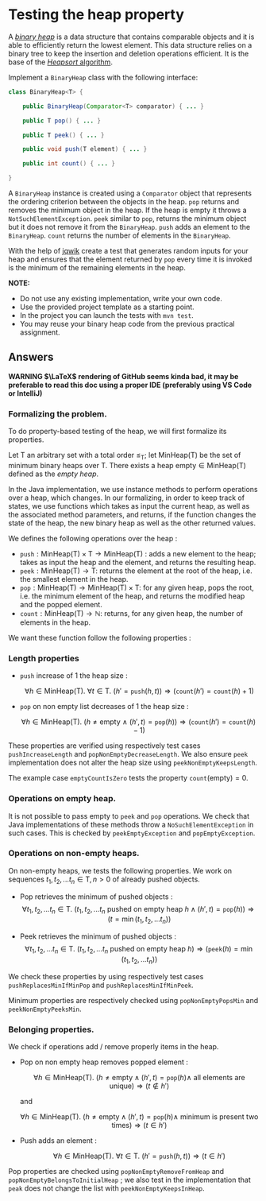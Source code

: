 # Testing the heap property

A [*binary heap*](https://en.wikipedia.org/wiki/Binary_heap) is a data structure that contains comparable objects and it is able to efficiently return the lowest element.
This data structure relies on a binary tree to keep the insertion and deletion operations efficient. It is the base of the [*Heapsort* algorithm](https://en.wikipedia.org/wiki/Heapsort).

Implement a `BinaryHeap` class with the following interface:

```java
class BinaryHeap<T> {

    public BinaryHeap(Comparator<T> comparator) { ... }

    public T pop() { ... }

    public T peek() { ... }

    public void push(T element) { ... }

    public int count() { ... }

}
```

A `BinaryHeap` instance is created using a `Comparator` object that represents the ordering criterion between the objects in the heap.
`pop` returns and removes the minimum object in the heap. If the heap is empty it throws a `NotSuchElementException`.
`peek` similar to `pop`, returns the minimum object but it does not remove it from the `BinaryHeap`.
`push` adds an element to the `BinaryHeap`.
`count` returns the number of elements in the `BinaryHeap`.

With the help of [jqwik](https://jqwik.net/) create a test that generates random inputs for your heap and ensures that the element returned by `pop` every time it is invoked is the minimum of the remaining elements in the heap.


**NOTE:** 
- Do not use any existing implementation, write your own code. 
- Use the provided project template as a starting point. 
- In the project you can launch the tests with `mvn test`.
- You may reuse your binary heap code from the previous practical assignment.

## Answers

**WARNING $\LaTeX$ rendering of GitHub seems kinda bad, it may be preferable to read this doc using a proper IDE (preferably using VS Code or IntelliJ)**

### Formalizing the problem.

To do property-based testing of the heap, we will first formalize its 
properties.

Let $\text{T}$ an arbitrary set with a total order $\leq_{\text{T}}$; let 
$\text{MinHeap(T)}$ be the set of minimum binary heaps over $\text{T}$. There
exists a heap $\text{empty} \in \text{MinHeap(T)}$ defined as the *empty heap*.

In the Java implementation, we use instance methods to perform operations over
a heap, which changes. In our formalizing, in order to keep track of states,
we use functions which takes as input the current heap, as well as the
associated method parameters, and returns, if the function changes the state
of the heap, the new binary heap as well as the other returned values.

We defines the following operations over the heap :

- $\texttt{push} : \text{MinHeap(T)} \times \text{T} \to\text{MinHeap(T)}$ : 
adds a new element to the heap; takes as input the heap and the element, and
returns the resulting heap.
- $\texttt{peek} : \text{MinHeap(T)} \to \text{T}$: returns the element
at the root of the heap, i.e. the smallest element in the heap.
- $\texttt{pop} : \text{MinHeap(T)} \to \text{MinHeap(T)} \times \text{T}$:
for any given heap, pops the root, i.e. the minimum element of the heap, and
returns the modified heap and the popped element.
- $\texttt{count} : \text{MinHeap(T)} \to \mathbb{N}$: returns, for any
given heap, the number of elements in the heap.

We want these function follow the following properties :

### Length properties

-   $\texttt{push}$ increase of 1 the heap size :

    $$\forall h \in \text{MinHeap(T)}. \ \forall t \in \text{T}. \ (h' = \texttt{push}(h, t)) \Longrightarrow (\texttt{count}(h') = \texttt{count}(h) + 1)$$

-   $\texttt{pop}$ on non empty list decreases of 1 the heap size :

    $$\forall h \in \text{MinHeap(T)}. \ (h \ne \text{empty} \ \wedge \ (h', t) = \texttt{pop}(h)) \Longrightarrow (\texttt{count}(h') = \texttt{count}(h) - 1)$$

These properties are verified using respectively test cases `pushIncreaseLength`
and `popNonEmptyDecreaseLength`. We also ensure `peek` implementation does not
alter the heap size using `peekNonEmptyKeepsLength`.

The example case `emptyCountIsZero` tests the property $\texttt{count}(\text{empty}) = 0$.

### Operations on empty heap.

It is not possible to pass $\text{empty}$ to $\texttt{peek}$ and $\texttt{pop}$
operations. We check that Java implementations of these methods 
throw a `NoSuchElementException` in such cases. This is checked by 
`peekEmptyException` and `popEmptyException`.

### Operations on non-empty heaps.

On non-empty heaps, we tests the following properties. We work on sequences
$t_1, t_2, ... t_n \in \text{T}, n > 0$ of already pushed objects.

-   Pop retrieves the minimum of pushed objects :
    $$\forall t_1, t_2, ... t_n \in \text{T}. \ \left(t_1, t_2, ... t_n \ \text{pushed on empty heap} \ h \wedge (h', t) = \texttt{pop}(h)\right) \Longrightarrow \left(t = \min\left(t_1, t_2, ... t_n\right)\right)$$

-   Peek retrieves the minimum of pushed objects :
    $$\forall t_1, t_2, ... t_n \in \text{T}. \ \left(t_1, t_2, ... t_n \ \text{pushed on empty heap} \ h\right) \Longrightarrow \left(\texttt{peek}(h) = \min\left(t_1, t_2, ... t_n\right)\right)$$

We check these properties by using respectively test cases `pushReplacesMinIfMinPop` and
`pushReplacesMinIfMinPeek`.

Minimum properties are respectively checked using `popNonEmptyPopsMin` and `peekNonEmptyPeeksMin`.

### Belonging properties.

We check if operations add / remove properly items in the heap.

-   Pop on non empty heap removes popped element :

    $$\forall h \in \text{MinHeap(T)}. \ (h \ne \text{empty} \wedge (h', t) = \texttt{pop}(h) \wedge \ \text{all elements are unique}) \Longrightarrow (t \notin h') $$

    and

    $$\forall h \in \text{MinHeap(T)}. \ (h \ne \text{empty} \wedge (h', t) = \texttt{pop}(h) \wedge \ \text{minimum is present two times}) \Longrightarrow (t \in h') $$

- Push adds an element :

    $$\forall h \in \text{MinHeap(T)}. \ \forall t \in \text{T}. \ (h' = \texttt{push}(h, t)) \Longrightarrow (t \in h')$$

Pop properties are checked using `popNonEmptyRemoveFromHeap` and 
`popNonEmptyBelongsToInitialHeap` ; we also test in the implementation that
`peak` does not change the list with `peekNonEmptyKeepsInHeap`.